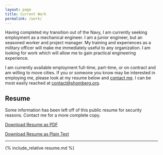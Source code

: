 ```yaml
---
layout: page
title: Current Work
permalink: /work/
---
```


Having completed my transition out of the Navy, I am currently seeking employment as a mechanical engineer. I am a junior engineer, but an seasoned worker and project manager. My training and experiences as a military officer will make me immediately useful to any organization. I am looking for work which will allow me to gain practical engineering experience.

I am currently available employment full-time, part-time, or on contract and am willing to move cities. If you or someone you know may be interested in employing me, please look at my resume below and [contact me](contact). I can be most easily reached at [contact@shomberg.org](mailto:contact@shomberg.org).

## Resume

Some information has been left off of this public resume for security reasons. Contact me for a more complete copy.

[Download Resume as PDF](https://github.com/rshom/Resume/raw/master/resume.pdf)

[Download Resume as Plain Text](https://github.com/rshom/Resume/raw/master/resume.txt)

<!-- Upload more formats
[Download Resume as Word Document](https://github.com/rshom/Resume/raw/master/resume.pdf)
-->

--------------------------------------------

{% include_relative resume.md %}



